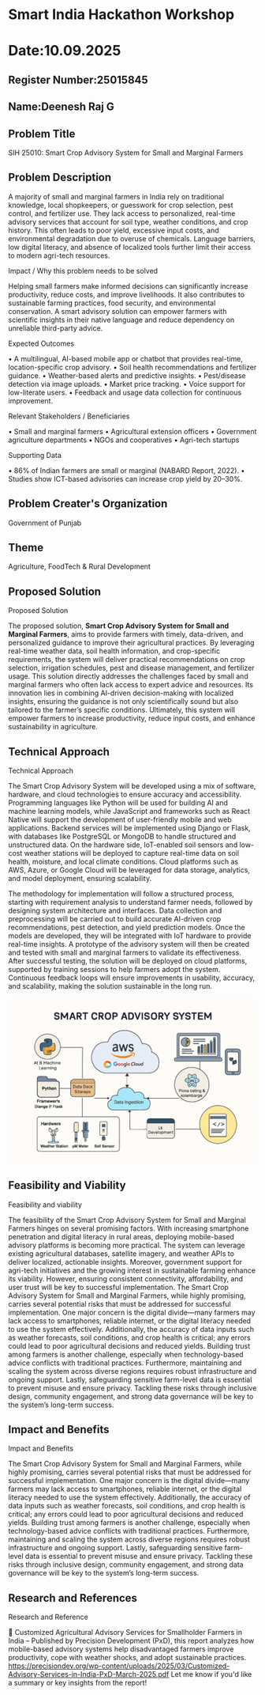 # Smart India Hackathon Workshop
# Date:10.09.2025
## Register Number:25015845
## Name:Deenesh Raj G
## Problem Title
SIH 25010: Smart Crop Advisory System for Small and Marginal Farmers
## Problem Description
A majority of small and marginal farmers in India rely on traditional knowledge, local shopkeepers, or guesswork for crop selection, pest control, and fertilizer use. They lack access to personalized, real-time advisory services that account for soil type, weather conditions, and crop history. This often leads to poor yield, excessive input costs, and environmental degradation due to overuse of chemicals. Language barriers, low digital literacy, and absence of localized tools further limit their access to modern agri-tech resources.

Impact / Why this problem needs to be solved

Helping small farmers make informed decisions can significantly increase productivity, reduce costs, and improve livelihoods. It also contributes to sustainable farming practices, food security, and environmental conservation. A smart advisory solution can empower farmers with scientific insights in their native language and reduce dependency on unreliable third-party advice.

Expected Outcomes

• A multilingual, AI-based mobile app or chatbot that provides real-time, location-specific crop advisory.
• Soil health recommendations and fertilizer guidance.
• Weather-based alerts and predictive insights.
• Pest/disease detection via image uploads.
• Market price tracking.
• Voice support for low-literate users.
• Feedback and usage data collection for continuous improvement.

Relevant Stakeholders / Beneficiaries

• Small and marginal farmers
• Agricultural extension officers
• Government agriculture departments
• NGOs and cooperatives
• Agri-tech startups

Supporting Data

• 86% of Indian farmers are small or marginal (NABARD Report, 2022).
• Studies show ICT-based advisories can increase crop yield by 20–30%.

## Problem Creater's Organization
Government of Punjab

## Theme
Agriculture, FoodTech & Rural Development


## Proposed Solution
 
Proposed Solution

The proposed solution, **Smart Crop Advisory System for Small and Marginal Farmers**, aims to provide farmers with timely, data-driven, and personalized guidance to improve their agricultural practices. By leveraging real-time weather data, soil health information, and crop-specific requirements, the system will deliver practical recommendations on crop selection, irrigation schedules, pest and disease management, and fertilizer usage. This solution directly addresses the challenges faced by small and marginal farmers who often lack access to expert advice and resources. Its innovation lies in combining AI-driven decision-making with localized insights, ensuring the guidance is not only scientifically sound but also tailored to the farmer’s specific conditions. Ultimately, this system will empower farmers to increase productivity, reduce input costs, and enhance sustainability in agriculture.


## Technical Approach

Technical Approach

The Smart Crop Advisory System will be developed using a mix of software, hardware, and cloud technologies to ensure accuracy and accessibility. Programming languages like Python will be used for building AI and machine learning models, while JavaScript and frameworks such as React Native will support the development of user-friendly mobile and web applications. Backend services will be implemented using Django or Flask, with databases like PostgreSQL or MongoDB to handle structured and unstructured data. On the hardware side, IoT-enabled soil sensors and low-cost weather stations will be deployed to capture real-time data on soil health, moisture, and local climate conditions. Cloud platforms such as AWS, Azure, or Google Cloud will be leveraged for data storage, analytics, and model deployment, ensuring scalability.

The methodology for implementation will follow a structured process, starting with requirement analysis to understand farmer needs, followed by designing system architecture and interfaces. Data collection and preprocessing will be carried out to build accurate AI-driven crop recommendations, pest detection, and yield prediction models. Once the models are developed, they will be integrated with IoT hardware to provide real-time insights. A prototype of the advisory system will then be created and tested with small and marginal farmers to validate its effectiveness. After successful testing, the solution will be deployed on cloud platforms, supported by training sessions to help farmers adopt the system. Continuous feedback loops will ensure improvements in usability, accuracy, and scalability, making the solution sustainable in the long run.

![alt text](<A technical architec-1.png>)



## Feasibility and Viability


Feasibility and viability

The feasibility of the Smart Crop Advisory System for Small and Marginal Farmers hinges on several promising factors. With increasing smartphone penetration and digital literacy in rural areas, deploying mobile-based advisory platforms is becoming more practical. The system can leverage existing agricultural databases, satellite imagery, and weather APIs to deliver localized, actionable insights. Moreover, government support for agri-tech initiatives and the growing interest in sustainable farming enhance its viability. However, ensuring consistent connectivity, affordability, and user trust will be key to successful implementation.
The Smart Crop Advisory System for Small and Marginal Farmers, while highly promising, carries several potential risks that must be addressed for successful implementation. One major concern is the digital divide—many farmers may lack access to smartphones, reliable internet, or the digital literacy needed to use the system effectively. Additionally, the accuracy of data inputs such as weather forecasts, soil conditions, and crop health is critical; any errors could lead to poor agricultural decisions and reduced yields. Building trust among farmers is another challenge, especially when technology-based advice conflicts with traditional practices. Furthermore, maintaining and scaling the system across diverse regions requires robust infrastructure and ongoing support. Lastly, safeguarding sensitive farm-level data is essential to prevent misuse and ensure privacy. Tackling these risks through inclusive design, community engagement, and strong data governance will be key to the system’s long-term success.



## Impact and Benefits

Impact and Benefits

The Smart Crop Advisory System for Small and Marginal Farmers, while highly promising, carries several potential risks that must be addressed for successful implementation. One major concern is the digital divide—many farmers may lack access to smartphones, reliable internet, or the digital literacy needed to use the system effectively. Additionally, the accuracy of data inputs such as weather forecasts, soil conditions, and crop health is critical; any errors could lead to poor agricultural decisions and reduced yields. Building trust among farmers is another challenge, especially when technology-based advice conflicts with traditional practices. Furthermore, maintaining and scaling the system across diverse regions requires robust infrastructure and ongoing support. Lastly, safeguarding sensitive farm-level data is essential to prevent misuse and ensure privacy. Tackling these risks through inclusive design, community engagement, and strong data governance will be key to the system’s long-term success.


## Research and References


Research and Reference

📄 Customized Agricultural Advisory Services for Smallholder Farmers in India – Published by Precision Development (PxD), this report analyzes how mobile-based advisory systems help disadvantaged farmers improve productivity, cope with weather shocks, and adopt sustainable practices.
https://precisiondev.org/wp-content/uploads/2025/03/Customized-Advisory-Services-in-India-PxD-March-2025.pdf
Let me know if you'd like a summary or key insights from the report!




